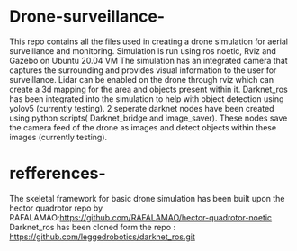 # Drone-surveillance-
This repo contains all the files used in creating a drone simulation for aerial surveillance and monitoring.
Simulation is run using ros noetic, Rviz and Gazebo on Ubuntu 20.04 VM
The simulation has an integrated camera that captures the surrounding and provides visual information to the user for surveillance.
Lidar can be enabled on the drone through rviz which can create a 3d mapping for the area and objects present within it.
Darknet_ros has been integrated into the simulation to help with object detection using yolov5 (currently testing).
2 seperate darknet nodes have been created using python scripts( Darknet_bridge and image_saver). These nodes save the camera feed of the drone as images and detect objects within these images (currently testing).

# refferences-
The skeletal framework for basic drone simulation has been built upon the hector quadrotor repo by RAFALAMAO:https://github.com/RAFALAMAO/hector-quadrotor-noetic
Darknet_ros has been cloned form the repo : https://github.com/leggedrobotics/darknet_ros.git 
